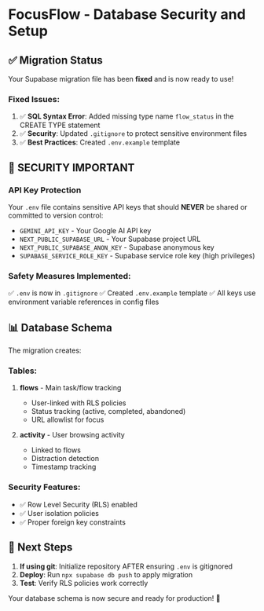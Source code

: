 # FocusFlow - Database Security and Setup

## ✅ Migration Status
Your Supabase migration file has been **fixed** and is now ready to use!

### Fixed Issues:
1. ✅ **SQL Syntax Error**: Added missing type name `flow_status` in the CREATE TYPE statement
2. ✅ **Security**: Updated `.gitignore` to protect sensitive environment files
3. ✅ **Best Practices**: Created `.env.example` template

## 🔐 SECURITY IMPORTANT

### API Key Protection
Your `.env` file contains sensitive API keys that should **NEVER** be shared or committed to version control:

- `GEMINI_API_KEY` - Your Google AI API key
- `NEXT_PUBLIC_SUPABASE_URL` - Your Supabase project URL  
- `NEXT_PUBLIC_SUPABASE_ANON_KEY` - Supabase anonymous key
- `SUPABASE_SERVICE_ROLE_KEY` - Supabase service role key (high privileges)

### Safety Measures Implemented:
✅ `.env` is now in `.gitignore`
✅ Created `.env.example` template
✅ All keys use environment variable references in config files

## 📊 Database Schema

The migration creates:

### Tables:
1. **flows** - Main task/flow tracking
   - User-linked with RLS policies
   - Status tracking (active, completed, abandoned)
   - URL allowlist for focus

2. **activity** - User browsing activity
   - Linked to flows
   - Distraction detection
   - Timestamp tracking

### Security Features:
- ✅ Row Level Security (RLS) enabled
- ✅ User isolation policies
- ✅ Proper foreign key constraints

## 🚀 Next Steps

1. **If using git**: Initialize repository AFTER ensuring `.env` is gitignored
2. **Deploy**: Run `npx supabase db push` to apply migration
3. **Test**: Verify RLS policies work correctly

Your database schema is now secure and ready for production! 🎉
